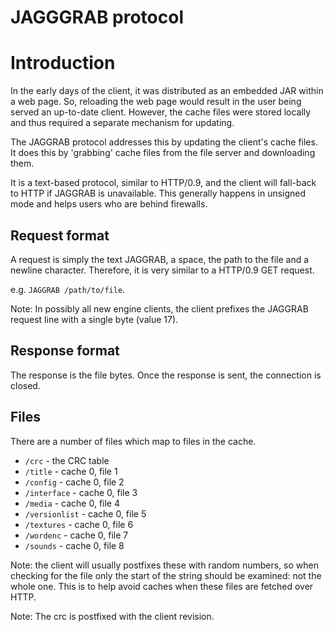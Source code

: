 # JAGGGRAB protocol

# Introduction

In the early days of the client, it was distributed as an embedded
JAR within a web page.
So, reloading the web page would result in the user being served an up-to-date
client.
However, the cache files were stored locally and thus required a separate
mechanism for updating.

The JAGGRAB protocol addresses this by updating the client's cache files.
It does this by 'grabbing' cache files from the file server and downloading them.

It is a text-based protocol, similar to HTTP/0.9, and the client will
fall-back to HTTP if JAGGRAB is unavailable. This generally happens in
unsigned mode and helps users who are behind firewalls.

## Request format

A request is simply the text JAGGRAB, a space, the path to the file and
a newline character. Therefore, it is very similar to a HTTP/0.9 GET
request.

e.g. `JAGGRAB /path/to/file`.

Note: In possibly all new engine clients, the client prefixes the JAGGRAB
request line with a single byte (value 17).

## Response format

The response is the file bytes. Once the response is sent, the connection
is closed.

## Files

There are a number of files which map to files in the cache.

-   `/crc` - the CRC table
-   `/title` - cache 0, file 1
-   `/config` - cache 0, file 2
-   `/interface` - cache 0, file 3
-   `/media` - cache 0, file 4
-   `/versionlist` - cache 0, file 5
-   `/textures` - cache 0, file 6
-   `/wordenc` - cache 0, file 7
-   `/sounds` - cache 0, file 8

Note: the client will usually postfixes these with random numbers, so when
checking for the file only the start of the string should be examined:
not the whole one. 
This is to help avoid caches when these files are fetched over HTTP.

Note: The crc is postfixed with the client revision.

